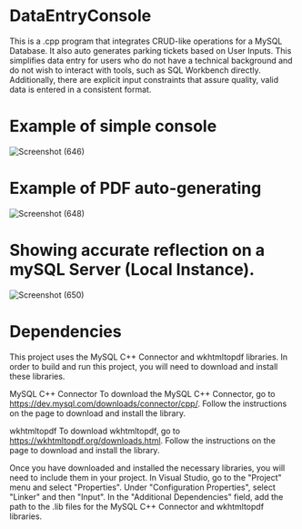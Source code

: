 # DataEntryConsole
This is a .cpp program that integrates CRUD-like operations for a MySQL Database. It also auto generates parking tickets based on User Inputs. This simplifies data entry for users who do not have a technical background and do not wish to interact with tools, such as SQL Workbench directly. Additionally, there are explicit input constraints that assure quality, valid data is entered in a consistent format. 

# Example of simple console

![Screenshot (646)](https://user-images.githubusercontent.com/112766091/211091404-9ed2dec2-c3b2-4ec7-a0e6-4e99a4cf5f3a.png)
# Example of PDF auto-generating

![Screenshot (648)](https://user-images.githubusercontent.com/112766091/211091445-46630265-06ad-4304-b789-2461d3b2354a.png)
# Showing accurate reflection on a mySQL Server (Local Instance).

![Screenshot (650)](https://user-images.githubusercontent.com/112766091/211091912-a4cc5d1d-4191-47eb-8825-c64846eec62d.png)

# Dependencies
This project uses the MySQL C++ Connector and wkhtmltopdf libraries. In order to build and run this project, you will need to download and install these libraries.

MySQL C++ Connector
To download the MySQL C++ Connector, go to https://dev.mysql.com/downloads/connector/cpp/. Follow the instructions on the page to download and install the library.

wkhtmltopdf
To download wkhtmltopdf, go to https://wkhtmltopdf.org/downloads.html. Follow the instructions on the page to download and install the library.

Once you have downloaded and installed the necessary libraries, you will need to include them in your project. In Visual Studio, go to the "Project" menu and select "Properties". Under "Configuration Properties", select "Linker" and then "Input". In the "Additional Dependencies" field, add the path to the .lib files for the MySQL C++ Connector and wkhtmltopdf libraries.
